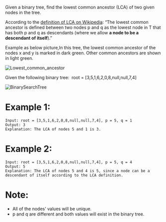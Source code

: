 Given a binary tree, find the lowest common ancestor (LCA) of two given nodes in the tree.

According to the [definition of LCA on Wikipedia](https://en.wikipedia.org/wiki/Lowest_common_ancestor): “The lowest common ancestor is defined between two nodes p and q as the lowest node in T that has both p and q as descendants (where we allow **a node to be a descendant of itself**).”

Example as below picture,In this tree, the lowest common ancestor of the nodes x and y is marked in dark green. Other common ancestors are shown in light green.

![Lowest_common_ancestor](Lowest_common_ancestor.svg.png)

Given the following binary tree:  root = [3,5,1,6,2,0,8,null,null,7,4]

![BinarySearchTree](binarytree.png)
 

# Example 1:
```
Input: root = [3,5,1,6,2,0,8,null,null,7,4], p = 5, q = 1
Output: 3
Explanation: The LCA of nodes 5 and 1 is 3.
```
# Example 2:
```
Input: root = [3,5,1,6,2,0,8,null,null,7,4], p = 5, q = 4
Output: 5
Explanation: The LCA of nodes 5 and 4 is 5, since a node can be a descendant of itself according to the LCA definition.
```

# Note:

- All of the nodes' values will be unique.
- p and q are different and both values will exist in the binary tree.